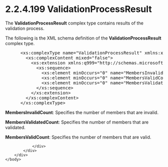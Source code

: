 <html dir="LTR" xmlns:mshelp="http://msdn.microsoft.com/mshelp" xmlns:ddue="http://ddue.schemas.microsoft.com/authoring/2003/5" xmlns:xlink="http://www.w3.org/1999/xlink" xmlns:tool="http://www.microsoft.com/tooltip">
    <head>
        <meta http-equiv="Content-Type" content="text/html; CHARSET=utf-8"></meta>
        <meta name="save" content="history"></meta>
        <title>2.2.4.199 ValidationProcessResult</title>
        <xml>
            <mshelp:toctitle title="2.2.4.199 ValidationProcessResult"></mshelp:toctitle>
            <mshelp:rltitle title="[MS-SSMDSWS-15]: ValidationProcessResult"></mshelp:rltitle>
            <mshelp:keyword index="A" term="a97d039f-4238-4fd9-bd2e-f8f3fcdf0dee"></mshelp:keyword>
            <mshelp:attr name="DCSext.ContentType" value="open specification"></mshelp:attr>
            <mshelp:attr name="AssetID" value="a97d039f-4238-4fd9-bd2e-f8f3fcdf0dee"></mshelp:attr>
            <mshelp:attr name="TopicType" value="kbRef"></mshelp:attr>
            <mshelp:attr name="DCSext.Title" value="[MS-SSMDSWS-15]: ValidationProcessResult" />
        </xml>
    </head>
    <body>
        <div id="header">
            <h1 class="heading">2.2.4.199 ValidationProcessResult</h1>
        </div>
        <div id="mainSection">
            <div id="mainBody">
                <div id="allHistory" class="saveHistory"></div>
                <div id="sectionSection0" class="section" name="collapseableSection">
                    

<p>The <b>ValidationProcessResult</b> complex type contains
results of the validation process.</p>

<p>The following is the XML schema definition of the <b>ValidationProcessResult</b>
complex type.</p>

<dl>
<dd>
<div><pre> &lt;xs:complexType name=&quot;ValidationProcessResult&quot; xmlns:xs=&quot;http://www.w3.org/2001/XMLSchema&quot;&gt;
   &lt;xs:complexContent mixed=&quot;false&quot;&gt;
     &lt;xs:extension xmlns:q999=&quot;http://schemas.microsoft.com/sqlserver/masterdataservices/2009/09&quot; base=&quot;q999:DataContractBase&quot;&gt;
       &lt;xs:sequence&gt;
         &lt;xs:element minOccurs=&quot;0&quot; name=&quot;MembersInvalidCount&quot; type=&quot;xs:int&quot; /&gt;
         &lt;xs:element minOccurs=&quot;0&quot; name=&quot;MembersValidCount&quot; type=&quot;xs:int&quot; /&gt;
         &lt;xs:element minOccurs=&quot;0&quot; name=&quot;MembersValidatedCount&quot; type=&quot;xs:int&quot; /&gt;
       &lt;/xs:sequence&gt;
     &lt;/xs:extension&gt;
   &lt;/xs:complexContent&gt;
 &lt;/xs:complexType&gt;
</pre></div>
</dd></dl>

<p><b>MembersInvalidCount</b>: Specifies the number of
members that are invalid.</p>

<p><b>MembersValidatedCount</b>: Specifies the number of
members that are validated.</p>

<p><b>MembersValidCount</b>: Specifies the number of
members that are valid.</p>


                </div>
            </div>
        </div>
    </body>
</html>